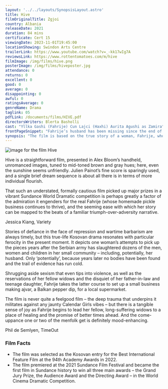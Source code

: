 ```yaml
---
layout: '../../layouts/SynopsisLayout.astro'
title: Hive
filmOriginalTitle: Zgjoi
country: Albania
releaseDate: 2021
duration: 84 mins
certificate: Cert 15
viewingDate: 2023-11-01T19:45:00
locationShowing: Swindon Arts Centre
trailerLink: https://www.youtube.com/watch?v=_-kk17wIg7A
reviewsLink: https://www.rottentomatoes.com/m/hive
filmImage: /img/films/hive.png
posterImage: /img/films/hiveposter.jpg
attendance: 0
returns: 0
excellent: 0
good: 0
average: 0
disappointing: 0
awful: 0
ratingsAverage: 0
genreName: Drama
taglink: 05
pdfLink: /documents/films/HIVE.pdf
directorsWriters: Blerta Basholli
cast: "Yllka Gashi (Fahrije) Cun Lajci (Haxhi) Aurita Agushi as Zamira"
frontPageSnippet: "Fahrije’s husband has been missing since the end of the Kosovan war.  She sets up her own business to provide for her children but is opposed by the local patriarchal society."
synopsis: "The film is based on the true story of a woman, Fahrije, who goes against misogynistic societal expectations to become an entrepreneur after her husband went missing during the 1998-1999 Kosovo War.  She starts selling her own ajvar and honey, recruiting other women in the process.  She struggles to feed her family and also against a hostile community who is rooting for her to fail."
--- 
```

![image for the film Hive]( /img/films/hive.png ) 

Hive is a straightforward film, presented in Alex Bloom’s handheld, unromanced images, tuned to mid-toned brown and gray hues; here, even the sunshine seems unfriendly. Julien Painot’s fine score is sparingly used, and a single brief dream sequence is about all there is in terms of more individual flourish.

That such an understated, formally cautious film picked up major prizes in a vibrant Sundance World Dramatic competition is perhaps greatly a factor of the admiration it engenders for the real Fahrije (whose homemade pickle business continues to thrive), and the seeming ease with which her story can be mapped to the beats of a familiar triumph-over-adversity narrative.

<div class="review__author review__author--review1"> 
Jessica Kiang, Variety
</div> 

Stories of defiance in the face of repression and wartime barbarism are always timely, but this true-life Kosovan drama resonates with particular ferocity in the present moment.  It depicts one woman’s attempts to pick up the pieces years after the Serbian army has slaughtered dozens of the men, women and children in her small community – including, potentially, her husband.  Only ‘potentially’, because years later no bodies have been found and the trail of evidence has run cold.

Shrugging aside sexism that even tips into violence, as well as the reservations of her fellow widows and the disquiet of her father-in-law and teenage daughter, Fahrije takes the latter course to set up a small business making ajvar, a Balkan pepper dip, for a local supermarket.

The film is never quite a feelgood film – the deep trauma that underpins it militates against any jaunty Calendar Girls vibes – but there is a tangible sense of joy as Fahrije begins to lead her fellow, long-suffering widows to a place of healing and the promise of better times ahead.  And the come-uppance one or two of the menfolk get is definitely mood-enhancing.

<div class="review__author"> 
Phil de Semlyen, TimeOut
</div> 

### Film Facts 

* The film was selected as the Kosovan entry for the Best International Feature Film at the 94th Academy Awards in 2022.
* The film premiered at the 2021 Sundance Film Festival and became the first film in Sundance history to win all three main awards – the Grand Jury Prize, the Audience Award and the Directing Award – in the World Cinema Dramatic Competition.